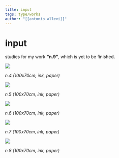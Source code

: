 ```yaml
---
title: input
tags: type/works
author: "[[antonio allevi]]"
---
```

# input

studies for my work **"n.9"**, which is yet to be finished.

<img src="/assets/input/n.1.PNG">

_n.4_
_(100x70cm, ink, paper)_


<img src="/assets/input/n.2.PNG">

_n.5_
_(100x70cm, ink, paper)_


<img src="/assets/input/n.3.PNG">

_n.6_
_(100x70cm, ink, paper)_


<img src="/assets/input/n.4.PNG">

_n.7_
_(100x70cm, ink, paper)_


<img src="/assets/input/n.5.PNG">

_n.8_
_(100x70cm, ink, paper)_

